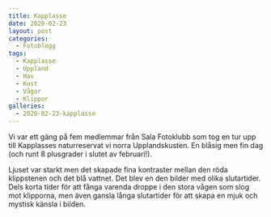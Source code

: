 ```yaml
---
title: Kapplasse
date: 2020-02-23
layout: post
categories:
  - Fotoblogg
tags:
  - Kapplasse
  - Uppland
  - Hav
  - Kust
  - Vågor
  - Klippor
galleries:
  - 2020-02-23-kapplasse
---
```


Vi var ett gäng på fem medlemmar från Sala Fotoklubb som tog en tur upp till Kapplasses naturreservat vi norra Upplandskusten. En blåsig men fin dag (och runt 8 plusgrader i slutet av februari!).

Ljuset var starkt men det skapade fina kontraster mellan den röda klippstenen och det blå vattnet. Det blev en den bilder med olika slutartider. Dels korta tider för att fånga varenda droppe i den stora vågen som slog mot klipporna, men även gansla långa slutartider för att skapa en mjuk och mystisk känsla i bilden.
